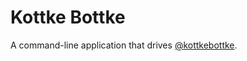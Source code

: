 # Kottke Bottke

A command-line application that drives [@kottkebottke](https://twitter.com/kottkebottke).
